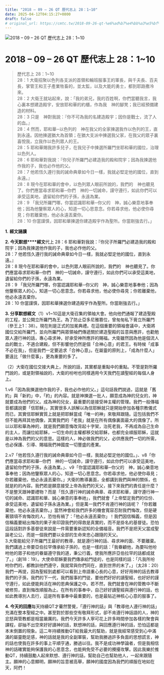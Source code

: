 ```yaml
---
title: "2018 – 09 – 26 QT 歷代志上 28：1~10"
date: 2025-04-12T04:15:27+0800
draft: false
# original_url: https://cmtc.tw/2018-09-26-qt-%e6%ad%b7%e4%bb%a3%e5%bf%97%e4%b8%8a-28%ef%bc%9a110
---
```


![2018 – 09 – 26 QT 歷代志上 28：1\~10](/images/qt.jpg   "2018 – 09 – 26 QT 歷代志上 28：1\~10")

# 2018 – 09 – 26 QT 歷代志上 28：1\~10

> 歷代志上 28：1\~10  
> 28：1 大衛招聚以色列各支派的首領和輪班服事王的軍長，與千夫長、百夫長，掌管王和王子產業牲畜的，並太監，以及大能的勇士，都到耶路撒冷來。  
> 28：2 大衛王就站起來，說：「我的弟兄，我的百姓啊，你們當聽我言，我心裏本想建造殿宇，安放耶和華的約櫃，作為我　神的腳凳；我已經預備建造的材料。  
> 28：3 只是　神對我說：『你不可為我的名建造殿宇；因你是戰士，流了人的血。』  
> 28：4 然而，耶和華─以色列的　神在我父的全家揀選我作以色列的王，直到永遠。因他揀選猶大為首領；在猶大支派中揀選我父家，在我父的眾子裏喜悅我，立我作以色列眾人的王。  
> 28：5 耶和華賜我許多兒子，在我兒子中揀選所羅門坐耶和華的國位，治理以色列人。  
> 28：6 耶和華對我說：『你兒子所羅門必建造我的殿和院宇；因為我揀選他作我的子，我也必作他的父。  
> 28：7 他若恆久遵行我的誡命典章如今日一樣，我就必堅定他的國位，直到永遠。』  
> 28：8 現今在耶和華的會中，以色列眾人眼前所說的，我們的　神也聽見了。你們應當尋求耶和華─你們　神的一切誡命，謹守遵行，如此你們可以承受這美地，遺留給你們的子孫，永遠為業。  
> 28：9 「我兒所羅門哪，你當認識耶和華─你父的　神，誠心樂意地事奉他；因為他鑒察眾人的心，知道一切心思意念。你若尋求他，他必使你尋見；你若離棄他，他必永遠丟棄你。  
> 28：10 你當謹慎，因耶和華揀選你建造殿宇作為聖所。你當剛強去行。」

**1.** **經文誦讀**

**2. 今天默想****經文**代上 28：6 耶和華對我說：『你兒子所羅門必建造我的殿和院宇；因為我揀選他作我的子，我也必作他的父。  
28：7 他若恆久遵行我的誡命典章如今日一樣，我就必堅定他的國位，直到永遠。』  
28：8 現今在耶和華的會中，以色列眾人眼前所說的，我們的　神也聽見了。你們應當尋求耶和華─你們　神的一切誡命，謹守遵行，如此你們可以承受這美地，遺留給你們的子孫，永遠為業。  
28：9 「我兒所羅門哪，你當認識耶和華─你父的　神，誠心樂意地事奉他；因為他鑒察眾人的心，知道一切心思意念。你若尋求他，他必使你尋見；你若離棄他，他必永遠丟棄你。  
28：10 你當謹慎，因耶和華揀選你建造殿宇作為聖所。你當剛強去行。」

**3. 分享默想經文**（1）v1\~10這是大衛召集的領袖大會。他向他們通報了建造聖殿的工程，並公開立所羅門為王。為了防止亞多尼雅篡位，曾匆匆私下膏立所羅門（參王上1：38）。現在則是正式的加冕典禮。在這個重要的領袖會議中，大衛將國位交給所羅門，並向所羅門與眾領袖們傳遞關於建造聖殿的旨意與應許，也勸勉眾人遵行神的話，專心尋求神，好承受神所應許的賜福。大衛雖然因為他是個流人血的戰士，不適合建殿，但不影響他仍然是個「合神心意」的君王。有時候「成事不必在我」，但是我們一定要追求「合神心意」。在屬靈的原則上，「成為什麼人」要遠比「做什麼事」，更為重要的多了。

（2）大衛在國位交接大典上，所說的話，其實都是重點中的重點。不管是對所羅門說的，或是對領袖說的，大衛的吩咐也同樣適用今天我們在讀聖經的每個人身上。

1.v6「因為我揀選他作我的子，我也必作他的父。」這句話我們說過，這就是「舊約」與「新約」中，「約」的內容。就是神揀選一批人，願意成為神的兒女的，神就要成為他們的父。成為神的兒女，最重要的是接受神主權的管理。我們一般傳福音都講說要「信耶穌」，其實很多人誤解以為信耶穌就只是開始參加各種宗教儀式而已，其實信耶穌實質上就是把耶穌當成「唯一的神」來敬拜跟隨。這包括我們不但不能再拜其他偶像，其實我們的「老我」就是在所有偶像裏面最大的偶像了。所以以耶和華為神的，就是我們願意悔改背起十字架，治死老我，不再成為自己生命的主人，而讓位給耶穌，一切生命的主權都移交給耶穌，也都完全順服耶穌，這就是以神為我們的父的意思。這樣的人，神必做我們的父，必供應我們一切的所需，也必保護、引導、賜福我們神國度一切豐盛的產業。

2.v7「他若恆久遵行我的誡命典章如今日一樣，我就必堅定他的國位。」、v8「你們應當尋求耶和華─你們　神的一切誡命，謹守遵行，如此你們可以承受這美地，遺留給你們的子孫，永遠為業。」、v9「你當認識耶和華─你父的　神，誠心樂意地事奉他；因為他鑒察眾人的心，知道一切心思意念。你若尋求他，他必使你尋見；你若離棄他，他必永遠丟棄你。」大衛的教導裏面，全都講到我們與神的關係，也就是約的內容。我們若是願意接受上帝為我們的天父，接下來我們的責任是什麼？不是整天跟神要禮物？而是「恆久遵行神的誡命典章、尋求耶和華，謹守遵行神一切的誡命、認識耶和華、誠心樂意的事奉祂」，我們就會「上帝堅定我們的位份、承受這美地，遺留給子孫永遠為業。」但是萬一我們不肯遵行神的話呢？「你若離棄他，他必永遠丟棄你。」當然神會給我們許多的機會寬容忍耐我們悔改，但是硬著頸項不肯悔改的人，恐怕有禍了：「他必永遠丟棄你」！我們因信稱義，但是因信稱義要結出悔改的果子來印證我們的得救是真實的，而不是掛名的基督徒。恐怕這段話對許多基督徒來說是一件需要重新認知的全備福音。我們不是把天父當成聖誕老公公，而是一個我們要以全部的生命來忠心跟隨的天父。  
3.大衛能給兒子所羅門王最好的教導，就是遵行神的話、尋求神的面、不要離棄。我們講過上帝要亞伯拉罕傳承給子孫的，也是一樣的話：「我眷顧他，為要叫他吩咐他的眾子和他的眷屬遵守我的道，秉公行義，使我所應許亞伯拉罕的話都成就了。」（創18：19）。大使命耶穌要我們傳承給門徒的，也是同樣的話：「凡我所吩咐你們的，都教訓他們遵守，我就常與你們同在，直到世界的末了。」（太28：20）我們一再提，因為聖經到處都可以看到上帝語重心長的心意，好好用神的話去教導我們的子孫，我們的下一代，我們服事的門徒，要他們好好的讀聖經，也好好的謹守遵行，如此便能夠活在神的恩典保護之中。若不然，我們就會在神的管教中不斷被修剪，直到悔改順服為止。在所有的事奉中，自己好好讀聖經與遵行神的話，也如此教導別人去行，這是所有事奉中最重要的，也是最貼近神核心心意的服事了。

**4. 今天的回應**每天持續QT才驀然警覺，「遵行神的話」與「教導他人遵行神的話」充滿在整本聖經之中。甚至對於那些空有敬拜形式，卻不肯遵行神話語的人，神的忿怒與管教都是相當嚴厲的。我們今天許多人寧可花上許多時間參加各樣的聚會與課程，卻抽不出空來好好讀神的話，默想神的話，與回應遵行神的話，恐怕這都是本末倒置的現象。這二年持續推動QT給我最大的幫助，就是我經常感受到心中滿滿的屬靈飽足感，神的話就是我的全副軍裝，幫助我勝過許多負面的思想謊言，神的話也使我在許多的事上平順亨通，勝過以往。我不是成功神學論者，但是我相信神的話確實能夠保護我的心思意念，也能夠免受不必要的攪擾攻擊。因此我樂於推動QT，持續鼓勵人起來默想、遵行神的話，幫助自己也幫助他人，一起來跟隨主。願神的心意顯明，願神的旨意被高舉，願神的國度因為我們的順服在地如在天，阿們！